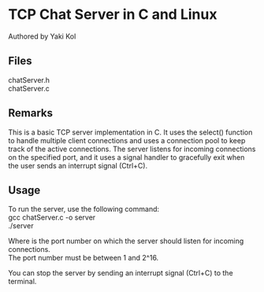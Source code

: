 # TCP Chat Server in C and Linux

Authored by Yaki Kol


## Files
chatServer.h <br>
chatServer.c

## Remarks
This is a basic TCP server implementation in C.
It uses the select() function to handle multiple client connections and uses a connection pool to keep track of the active connections.
The server listens for incoming connections on the specified port, and it uses a signal handler to gracefully exit when the user sends an interrupt signal (Ctrl+C).

## Usage 
To run the server, use the following command:<br>
gcc chatServer.c -o server <br>
./server <port> 

Where <port> is the port number on which the server should listen for incoming connections.<br>
The port number must be between 1 and 2^16.

You can stop the server by sending an interrupt signal (Ctrl+C) to the terminal.
